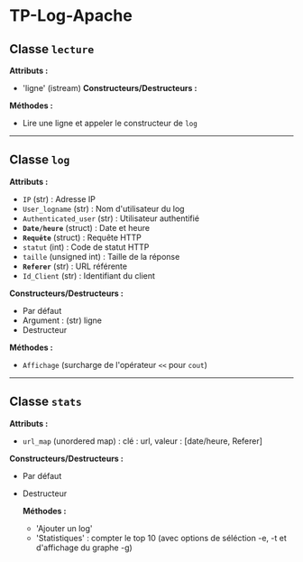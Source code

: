 # TP-Log-Apache

## Classe `lecture`
**Attributs :**
- 'ligne' (istream)
**Constructeurs/Destructeurs :**

**Méthodes :**
- Lire une ligne et appeler le constructeur de `log`

---

## Classe `log`
**Attributs :**
- `IP` (str) : Adresse IP
- `User_logname` (str) : Nom d'utilisateur du log
- `Authenticated_user` (str) : Utilisateur authentifié
- **`Date/heure`** (struct) : Date et heure
- **`Requête`** (struct) : Requête HTTP
- `statut` (int) : Code de statut HTTP
- `taille` (unsigned int) : Taille de la réponse
- **`Referer`** (str) : URL référente
- `Id_Client` (str) : Identifiant du client

**Constructeurs/Destructeurs :**
- Par défaut
- Argument : (str) ligne
- Destructeur

**Méthodes :**
- `Affichage` (surcharge de l'opérateur `<<` pour `cout`)

---

## Classe `stats`
**Attributs :**
- `url_map` (unordered map) : clé : url, valeur : [date/heure, Referer]

**Constructeurs/Destructeurs :**
- Par défaut
- Destructeur

	**Méthodes :**
  - 'Ajouter un log' 
  - 'Statistiques' : compter le top 10 (avec options de séléction -e, -t et d'affichage du graphe -g) 
